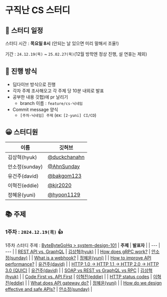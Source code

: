 # 구직난 CS 스터디

## 📅 스터디 일정

스터디 시간 : **목요일 8시** (안되는 날 있으면 미리 말해서 조율!)

기간  : `24.12.19(목)` ~ `25.02.27(목)`(12월 방학엔 정상 진행, 설 연휴는 제외)


## 🚀 진행 방식

- 딥다이브 방식으로 진행
- 각자 주제 조사해오고 각 주제 당 10분 내외로 발표
- 공부한 내용 깃헙)에 pr 날리기
    - branch 이름 : `feature/cs-닉네임`
- Commit message 양식
    - `[주차-닉네임] 주제` (ex: `[2-yuni] CI/CD`)

## 😀 스터디원
| **이름** | 깃허브 |
| --- | --- |
| 김상혁(hyuk) | [@duckchanahn](https://github.com/duckchanahn) |
| 안소정(sunday) | [@AhnSunday](https://github.com/AhnSunday) |
| 유건주(david) | [@bakgom123](https://github.com/bakgom123) |
| 이혁진(eddie) | [@kjr2020](https://github.com/kjr2020) |
| 정혜윤(yuni) | [@hyoon1129](https://github.com/hyoon1129) |


## 📚 주제 
### **1주차** : ```2024.12.19(목)``` 👍
1주차 스터디 주제 : [ByteByteGoHq > system-design-101](https://github.com/ByteByteGoHq/system-design-101/?tab=readme-ov-file#communication-protocols)
| **주제** | **발표자** |
| --- | --- |
| [REST API vs. GraphQL](https://github.com/9-Geek-NaN/CS-Study/blob/main/Communication-protocols/SOAP%20vs%20REST%20vs%20GraphQL%20vs%20RPC.md) | [김상혁(hyuk)](https://github.com/duckchanahn) |
| [How does gRPC work?](https://github.com/9-Geek-NaN/CS-Study/blob/main/Communication-protocols/How%20does%20gRPC%20work%3F.md) | [안소정(sunday)](https://github.com/AhnSunday) |
| [What is a webhook?](https://github.com/9-Geek-NaN/CS-Study/blob/main/Communication-protocols/What%20is%20a%20webhook%3F.md) | [정혜윤(yuni)](https://github.com/hyoon1129) |
| [How to improve API performance?](https://github.com/9-Geek-NaN/CS-Study/blob/main/Communication-protocols/How%20to%20improve%20API%20performance%3F.md) | [유건주(david)](https://github.com/bakgom123) |
| [HTTP 1.0 -> HTTP 1.1 -> HTTP 2.0 -> HTTP 3.0 (QUIC)](https://github.com/9-Geek-NaN/CS-Study/blob/main/Communication-protocols/HTTP%201%200%20-%20HTTP%201%201%20-%20HTTP%202%200%20-%20HTTP%203%200%20(QUIC).md) | [유건주(david)](https://github.com/bakgom123) |
| [SOAP vs REST vs GraphQL vs RPC](https://github.com/9-Geek-NaN/CS-Study/blob/main/Communication-protocols/SOAP%20vs%20REST%20vs%20GraphQL%20vs%20RPC.md) | [김상혁(hyuk)](https://github.com/duckchanahn) |
| [Code First vs. API First](https://github.com/9-Geek-NaN/CS-Study/blob/main/Communication-protocols/Code%20First%20vs.%20API%20First.md) | [이혁진(eddie)](https://github.com/kjr2020) |
| [HTTP status codes](https://github.com/9-Geek-NaN/CS-Study/blob/main/Communication-protocols/Http%20status%20codes.md) | [이혁진(eddie)](https://github.com/kjr2020) |
| [What does API gateway do?](https://github.com/9-Geek-NaN/CS-Study/blob/main/Communication-protocols/What%20does%20API%20gateway%20do%3F.md) | [정혜윤(yuni)](https://github.com/hyoon1129) |
| [How do we design effective and safe APIs?](https://github.com/9-Geek-NaN/CS-Study/blob/main/Communication-protocols/How%20do%20we%20design%20effective%20and%20safe%20APIs%3F.md) | [안소정(sunday)](https://github.com/AhnSunday) |
